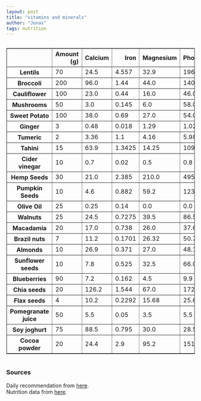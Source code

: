 ```yaml
---
layout: post
title: "vitamins and minerals"
author: "Jonas"
tags: nutrition
---
```


<div style="overflow-x: auto;">
<table border="1" class="dataframe">
  <thead>
    <tr style="text-align: right;">
      <th></th>
      <th>Amount (g)</th>
      <th>Calcium</th>
      <th>Iron</th>
      <th>Magnesium</th>
      <th>Phosphorus</th>
      <th>Potassium</th>
      <th>Sodium</th>
      <th>Zinc</th>
      <th>Copper</th>
      <th>Manganese</th>
      <th>Selenium</th>
      <th>Vitamin A</th>
      <th>Thiamin (B1)</th>
      <th>Riboflavin (B2)</th>
      <th>Niacin (B3)</th>
      <th>Pantothenic Acid (B5)</th>
      <th>Vitamin B6</th>
      <th>Folate (B9)</th>
      <th>Vitamin B12</th>
      <th>Vitamin C</th>
      <th>Vitamin D</th>
      <th>Vitamin E</th>
      <th>Vitamin K</th>
      <th>Choline</th>
    </tr>
  </thead>
  <tbody>
    <tr>
      <th>Lentils</th>
      <td>70</td>
      <td>24.5</td>
      <td>4.557</td>
      <td>32.9</td>
      <td>196.7</td>
      <td>473.9</td>
      <td>4.2</td>
      <td>2.289</td>
      <td>0.5278</td>
      <td>0.9751</td>
      <td>0.07</td>
      <td>1.4</td>
      <td>0.6111</td>
      <td>0.1477</td>
      <td>1.8235</td>
      <td>1.498</td>
      <td>0.378</td>
      <td>335.3</td>
      <td>0.0</td>
      <td>3.15</td>
      <td>0.0</td>
      <td>0.343</td>
      <td>3.5</td>
      <td>67.48</td>
    </tr>
    <tr>
      <th>Broccoli</th>
      <td>200</td>
      <td>96.0</td>
      <td>1.44</td>
      <td>44.0</td>
      <td>140.0</td>
      <td>632.0</td>
      <td>76.0</td>
      <td>0.88</td>
      <td>0.122</td>
      <td>NaN</td>
      <td>3.4</td>
      <td>16.0</td>
      <td>0.144</td>
      <td>0.226</td>
      <td>1.264</td>
      <td>NaN</td>
      <td>0.358</td>
      <td>116.0</td>
      <td>0.0</td>
      <td>161.6</td>
      <td>NaN</td>
      <td>0.32</td>
      <td>212.0</td>
      <td>39.0</td>
    </tr>
    <tr>
      <th>Cauliflower</th>
      <td>100</td>
      <td>23.0</td>
      <td>0.44</td>
      <td>16.0</td>
      <td>46.0</td>
      <td>311.0</td>
      <td>31.0</td>
      <td>0.28</td>
      <td>0.041</td>
      <td>NaN</td>
      <td>0.6</td>
      <td>0.0</td>
      <td>0.047</td>
      <td>0.059</td>
      <td>0.502</td>
      <td>NaN</td>
      <td>0.172</td>
      <td>50.0</td>
      <td>0.0</td>
      <td>42.7</td>
      <td>NaN</td>
      <td>0.08</td>
      <td>16.1</td>
      <td>46.1</td>
    </tr>
    <tr>
      <th>Mushrooms</th>
      <td>50</td>
      <td>3.0</td>
      <td>0.145</td>
      <td>6.0</td>
      <td>58.0</td>
      <td>232.0</td>
      <td>3.5</td>
      <td>0.31</td>
      <td>0.2275</td>
      <td>NaN</td>
      <td>11.9</td>
      <td>0.0</td>
      <td>0.03</td>
      <td>0.269</td>
      <td>2.325</td>
      <td>NaN</td>
      <td>0.046</td>
      <td>18.5</td>
      <td>0.025</td>
      <td>1.1</td>
      <td>NaN</td>
      <td>0.005</td>
      <td>0.0</td>
      <td>10.8</td>
    </tr>
    <tr>
      <th>Sweet Potato</th>
      <td>100</td>
      <td>38.0</td>
      <td>0.69</td>
      <td>27.0</td>
      <td>54.0</td>
      <td>475.0</td>
      <td>36.0</td>
      <td>0.32</td>
      <td>0.161</td>
      <td>0.497</td>
      <td>0.2</td>
      <td>961.0</td>
      <td>0.107</td>
      <td>0.106</td>
      <td>1.487</td>
      <td>0.884</td>
      <td>0.286</td>
      <td>6.0</td>
      <td>0.0</td>
      <td>19.6</td>
      <td>0.0</td>
      <td>0.71</td>
      <td>2.3</td>
      <td>13.1</td>
    </tr>
    <tr>
      <th>Ginger</th>
      <td>3</td>
      <td>0.48</td>
      <td>0.018</td>
      <td>1.29</td>
      <td>1.02</td>
      <td>12.45</td>
      <td>0.39</td>
      <td>0.0102</td>
      <td>0.00678</td>
      <td>0.00687</td>
      <td>0.021</td>
      <td>0.0</td>
      <td>0.00075</td>
      <td>0.00102</td>
      <td>0.0225</td>
      <td>0.00609</td>
      <td>0.0048</td>
      <td>0.33</td>
      <td>0.0</td>
      <td>0.15</td>
      <td>0.0</td>
      <td>0.0078</td>
      <td>0.003</td>
      <td>0.864</td>
    </tr>
    <tr>
      <th>Tumeric</th>
      <td>2</td>
      <td>3.36</td>
      <td>1.1</td>
      <td>4.16</td>
      <td>5.98</td>
      <td>41.6</td>
      <td>0.54</td>
      <td>0.09</td>
      <td>0.026</td>
      <td>0.396</td>
      <td>0.124</td>
      <td>0.0</td>
      <td>0.00116</td>
      <td>0.003</td>
      <td>0.027</td>
      <td>0.01084</td>
      <td>0.00214</td>
      <td>0.4</td>
      <td>0.0</td>
      <td>0.014</td>
      <td>0.0</td>
      <td>0.0886</td>
      <td>0.268</td>
      <td>0.984</td>
    </tr>
    <tr>
      <th>Tahini</th>
      <td>15</td>
      <td>63.9</td>
      <td>1.3425</td>
      <td>14.25</td>
      <td>109.8</td>
      <td>62.1</td>
      <td>17.25</td>
      <td>0.693</td>
      <td>0.2415</td>
      <td>NaN</td>
      <td>5.16</td>
      <td>0.45</td>
      <td>0.183</td>
      <td>0.07095</td>
      <td>0.8175</td>
      <td>NaN</td>
      <td>0.02235</td>
      <td>14.7</td>
      <td>0.0</td>
      <td>0.0</td>
      <td>NaN</td>
      <td>0.0375</td>
      <td>0.0</td>
      <td>3.87</td>
    </tr>
    <tr>
      <th>Cider vinegar</th>
      <td>10</td>
      <td>0.7</td>
      <td>0.02</td>
      <td>0.5</td>
      <td>0.8</td>
      <td>7.3</td>
      <td>0.5</td>
      <td>0.004</td>
      <td>0.0008</td>
      <td>0.0249</td>
      <td>0.01</td>
      <td>0.0</td>
      <td>0.0</td>
      <td>0.0</td>
      <td>0.0</td>
      <td>0.0</td>
      <td>0.0</td>
      <td>0.0</td>
      <td>0.0</td>
      <td>0.0</td>
      <td>0.0</td>
      <td>0.0</td>
      <td>0.0</td>
      <td>0.0</td>
    </tr>
    <tr>
      <th>Hemp Seeds</th>
      <td>30</td>
      <td>21.0</td>
      <td>2.385</td>
      <td>210.0</td>
      <td>495.0</td>
      <td>360.0</td>
      <td>1.5</td>
      <td>2.97</td>
      <td>0.48</td>
      <td>2.28</td>
      <td>NaN</td>
      <td>0.3</td>
      <td>0.3825</td>
      <td>0.0855</td>
      <td>2.76</td>
      <td>NaN</td>
      <td>0.18</td>
      <td>33.0</td>
      <td>NaN</td>
      <td>0.15</td>
      <td>NaN</td>
      <td>0.24</td>
      <td>NaN</td>
      <td>NaN</td>
    </tr>
    <tr>
      <th>Pumpkin Seeds</th>
      <td>10</td>
      <td>4.6</td>
      <td>0.882</td>
      <td>59.2</td>
      <td>123.3</td>
      <td>80.9</td>
      <td>0.7</td>
      <td>0.781</td>
      <td>0.1343</td>
      <td>0.4543</td>
      <td>0.94</td>
      <td>0.1</td>
      <td>0.0273</td>
      <td>0.0153</td>
      <td>0.4987</td>
      <td>0.075</td>
      <td>0.0143</td>
      <td>5.8</td>
      <td>0.0</td>
      <td>0.19</td>
      <td>0.0</td>
      <td>0.218</td>
      <td>0.73</td>
      <td>6.3</td>
    </tr>
    <tr>
      <th>Olive Oil</th>
      <td>25</td>
      <td>0.25</td>
      <td>0.14</td>
      <td>0.0</td>
      <td>0.0</td>
      <td>0.25</td>
      <td>0.5</td>
      <td>0.0</td>
      <td>0.0</td>
      <td>0.0</td>
      <td>0.0</td>
      <td>0.0</td>
      <td>0.0</td>
      <td>0.0</td>
      <td>0.0</td>
      <td>0.0</td>
      <td>0.0</td>
      <td>0.0</td>
      <td>0.0</td>
      <td>0.0</td>
      <td>0.0</td>
      <td>3.5875</td>
      <td>15.05</td>
      <td>0.075</td>
    </tr>
    <tr>
      <th>Walnuts</th>
      <td>25</td>
      <td>24.5</td>
      <td>0.7275</td>
      <td>39.5</td>
      <td>86.5</td>
      <td>110.25</td>
      <td>0.5</td>
      <td>0.7725</td>
      <td>0.3965</td>
      <td>0.8535</td>
      <td>1.225</td>
      <td>0.25</td>
      <td>0.08525</td>
      <td>0.0375</td>
      <td>0.28125</td>
      <td>0.1425</td>
      <td>0.13425</td>
      <td>24.5</td>
      <td>0.0</td>
      <td>0.325</td>
      <td>0.0</td>
      <td>0.175</td>
      <td>0.675</td>
      <td>9.8</td>
    </tr>
    <tr>
      <th>Macadamia</th>
      <td>20</td>
      <td>17.0</td>
      <td>0.738</td>
      <td>26.0</td>
      <td>37.6</td>
      <td>73.6</td>
      <td>1.0</td>
      <td>0.26</td>
      <td>0.1512</td>
      <td>0.8262</td>
      <td>0.72</td>
      <td>0.0</td>
      <td>0.239</td>
      <td>0.0324</td>
      <td>0.4946</td>
      <td>0.1516</td>
      <td>0.055</td>
      <td>2.2</td>
      <td>0.0</td>
      <td>0.24</td>
      <td>0.0</td>
      <td>0.108</td>
      <td>NaN</td>
      <td>NaN</td>
    </tr>
    <tr>
      <th>Brazil nuts</th>
      <td>7</td>
      <td>11.2</td>
      <td>0.1701</td>
      <td>26.32</td>
      <td>50.75</td>
      <td>46.13</td>
      <td>0.21</td>
      <td>0.2842</td>
      <td>0.12201</td>
      <td>0.08561</td>
      <td>134.19</td>
      <td>0.0</td>
      <td>0.04319</td>
      <td>0.00245</td>
      <td>0.02065</td>
      <td>0.01288</td>
      <td>0.00707</td>
      <td>1.54</td>
      <td>0.0</td>
      <td>0.049</td>
      <td>0.0</td>
      <td>0.3955</td>
      <td>0.0</td>
      <td>2.016</td>
    </tr>
    <tr>
      <th>Almonds</th>
      <td>10</td>
      <td>26.9</td>
      <td>0.371</td>
      <td>27.0</td>
      <td>48.1</td>
      <td>73.3</td>
      <td>0.1</td>
      <td>0.312</td>
      <td>0.1031</td>
      <td>0.2179</td>
      <td>0.41</td>
      <td>0.0</td>
      <td>0.0205</td>
      <td>0.1138</td>
      <td>0.3618</td>
      <td>0.0471</td>
      <td>0.0137</td>
      <td>4.4</td>
      <td>0.0</td>
      <td>0.0</td>
      <td>0.0</td>
      <td>2.563</td>
      <td>0.0</td>
      <td>5.21</td>
    </tr>
    <tr>
      <th>Sunflower seeds</th>
      <td>10</td>
      <td>7.8</td>
      <td>0.525</td>
      <td>32.5</td>
      <td>66.0</td>
      <td>64.5</td>
      <td>0.9</td>
      <td>0.5</td>
      <td>0.18</td>
      <td>0.195</td>
      <td>5.3</td>
      <td>0.3</td>
      <td>0.148</td>
      <td>0.0355</td>
      <td>0.8335</td>
      <td>0.113</td>
      <td>0.1345</td>
      <td>22.7</td>
      <td>0.0</td>
      <td>0.14</td>
      <td>0.0</td>
      <td>3.517</td>
      <td>0.0</td>
      <td>5.51</td>
    </tr>
    <tr>
      <th>Blueberries</th>
      <td>90</td>
      <td>7.2</td>
      <td>0.162</td>
      <td>4.5</td>
      <td>9.9</td>
      <td>48.6</td>
      <td>0.9</td>
      <td>0.063</td>
      <td>0.0297</td>
      <td>NaN</td>
      <td>0.09</td>
      <td>1.8</td>
      <td>0.0288</td>
      <td>0.0333</td>
      <td>0.468</td>
      <td>NaN</td>
      <td>0.0531</td>
      <td>6.3</td>
      <td>0.0</td>
      <td>2.25</td>
      <td>NaN</td>
      <td>0.432</td>
      <td>14.76</td>
      <td>4.59</td>
    </tr>
    <tr>
      <th>Chia seeds</th>
      <td>20</td>
      <td>126.2</td>
      <td>1.544</td>
      <td>67.0</td>
      <td>172.0</td>
      <td>81.4</td>
      <td>3.2</td>
      <td>0.916</td>
      <td>0.1848</td>
      <td>0.5446</td>
      <td>11.04</td>
      <td>NaN</td>
      <td>0.124</td>
      <td>0.034</td>
      <td>1.766</td>
      <td>NaN</td>
      <td>NaN</td>
      <td>9.8</td>
      <td>0.0</td>
      <td>0.32</td>
      <td>NaN</td>
      <td>0.1</td>
      <td>NaN</td>
      <td>NaN</td>
    </tr>
    <tr>
      <th>Flax seeds</th>
      <td>4</td>
      <td>10.2</td>
      <td>0.2292</td>
      <td>15.68</td>
      <td>25.68</td>
      <td>32.52</td>
      <td>1.2</td>
      <td>0.1736</td>
      <td>0.0488</td>
      <td>NaN</td>
      <td>1.016</td>
      <td>0.0</td>
      <td>0.0656</td>
      <td>0.00644</td>
      <td>0.1232</td>
      <td>NaN</td>
      <td>0.01892</td>
      <td>3.48</td>
      <td>0.0</td>
      <td>0.024</td>
      <td>NaN</td>
      <td>0.0124</td>
      <td>0.172</td>
      <td>3.148</td>
    </tr>
    <tr>
      <th>Pomegranate juice</th>
      <td>50</td>
      <td>5.5</td>
      <td>0.05</td>
      <td>3.5</td>
      <td>5.5</td>
      <td>107.0</td>
      <td>4.5</td>
      <td>0.045</td>
      <td>0.0105</td>
      <td>0.0475</td>
      <td>0.15</td>
      <td>0.0</td>
      <td>0.0075</td>
      <td>0.0075</td>
      <td>0.1165</td>
      <td>0.1425</td>
      <td>0.02</td>
      <td>12.0</td>
      <td>0.0</td>
      <td>0.05</td>
      <td>0.0</td>
      <td>0.19</td>
      <td>5.2</td>
      <td>2.4</td>
    </tr>
    <tr>
      <th>Soy joghurt</th>
      <td>75</td>
      <td>88.5</td>
      <td>0.795</td>
      <td>30.0</td>
      <td>28.5</td>
      <td>35.25</td>
      <td>26.25</td>
      <td>0.2325</td>
      <td>0.05625</td>
      <td>NaN</td>
      <td>9.75</td>
      <td>1.5</td>
      <td>0.045</td>
      <td>0.015</td>
      <td>0.18</td>
      <td>NaN</td>
      <td>0.015</td>
      <td>4.5</td>
      <td>0.0</td>
      <td>1.875</td>
      <td>NaN</td>
      <td>0.2325</td>
      <td>2.625</td>
      <td>36.3</td>
    </tr>
    <tr>
      <th>Cocoa powder</th>
      <td>20</td>
      <td>24.4</td>
      <td>2.9</td>
      <td>95.2</td>
      <td>151.6</td>
      <td>501.8</td>
      <td>4.0</td>
      <td>1.34</td>
      <td>0.722</td>
      <td>NaN</td>
      <td>2.46</td>
      <td>0.0</td>
      <td>0.016</td>
      <td>0.074</td>
      <td>0.36</td>
      <td>NaN</td>
      <td>0.038</td>
      <td>7.6</td>
      <td>0.0</td>
      <td>0.0</td>
      <td>0.0</td>
      <td>0.036</td>
      <td>0.88</td>
      <td>2.28</td>
    </tr>
  </tbody>
</table>
</div>

### Sources

Daily recommendation from <a href="https://www.hsph.harvard.edu/nutritionsource/vitamins/" target="_blank">here</a>.  
Nutrition data from <a href="https://fdc.nal.usda.gov/fdc-app.html#/food-search" target="_blank">here</a>.